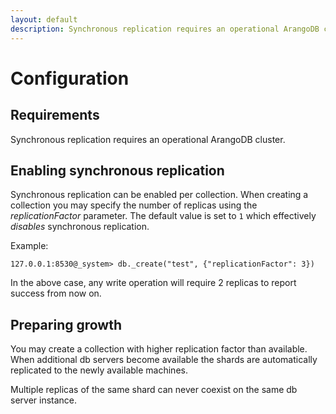 ```yaml
---
layout: default
description: Synchronous replication requires an operational ArangoDB cluster
---
```

Configuration
=============

Requirements
------------

Synchronous replication requires an operational ArangoDB cluster.

Enabling synchronous replication
--------------------------------

Synchronous replication can be enabled per collection. When creating a
collection you may specify the number of replicas using the
*replicationFactor* parameter. The default value is set to `1` which
effectively *disables* synchronous replication. 

Example:

    127.0.0.1:8530@_system> db._create("test", {"replicationFactor": 3})

In the above case, any write operation will require 2 replicas to
report success from now on. 

Preparing growth
----------------

You may create a collection with higher replication factor than
available. When additional db servers become available the shards are
automatically replicated to the newly available machines. 

Multiple replicas of the same shard can never coexist on the same db
server instance.
